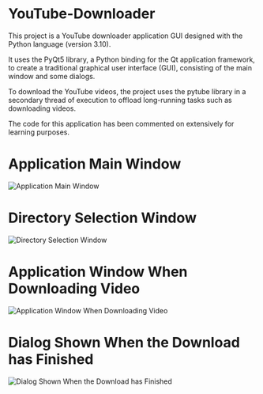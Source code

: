 # YouTube-Downloader
This project is a YouTube downloader application GUI designed with the Python language (version 3.10).

It uses the PyQt5 library, a Python binding for the Qt application framework, to create a traditional 
graphical user interface (GUI), consisting of the main window and some dialogs.

To download the YouTube videos, the project uses the pytube library in a secondary thread of execution 
to offload long-running tasks such as downloading videos.

The code for this application has been commented on extensively for learning purposes.

# Application Main Window
![Application Main Window](https://user-images.githubusercontent.com/5813359/191136776-7b281f51-0cda-4d12-999d-d4dceaa95efa.png)

# Directory Selection Window
![Directory Selection Window](https://user-images.githubusercontent.com/5813359/191136806-16380055-0c33-4aec-be39-deb7e3260d1d.png)

# Application Window When Downloading Video
![Application Window When Downloading Video](https://user-images.githubusercontent.com/5813359/191136834-3fcb50eb-48db-4970-88c3-d37e0440c96f.png)

# Dialog Shown When the Download has Finished
![Dialog Shown When the Download has Finished](https://user-images.githubusercontent.com/5813359/191136855-e43a63e9-73a3-44c0-b1e6-35b51f8ad2f1.png)

